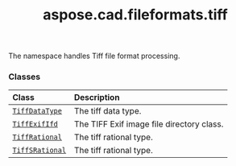 ﻿---
title: aspose.cad.fileformats.tiff
second_title: Aspose.CAD for Python via .NET API References
description: 
type: docs
weight: 10
url: /aspose.cad.fileformats.tiff/
is_root: false
---

The namespace handles Tiff file format processing.

### Classes
| Class | Description |
| :- | :- |
| [`TiffDataType`](/cad/python-net/aspose.cad.fileformats.tiff/tiffdatatype) | The tiff data type. |
| [`TiffExifIfd`](/cad/python-net/aspose.cad.fileformats.tiff/tiffexififd) | The TIFF Exif image file directory class. |
| [`TiffRational`](/cad/python-net/aspose.cad.fileformats.tiff/tiffrational) | The tiff rational type. |
| [`TiffSRational`](/cad/python-net/aspose.cad.fileformats.tiff/tiffsrational) | The tiff rational type. |


